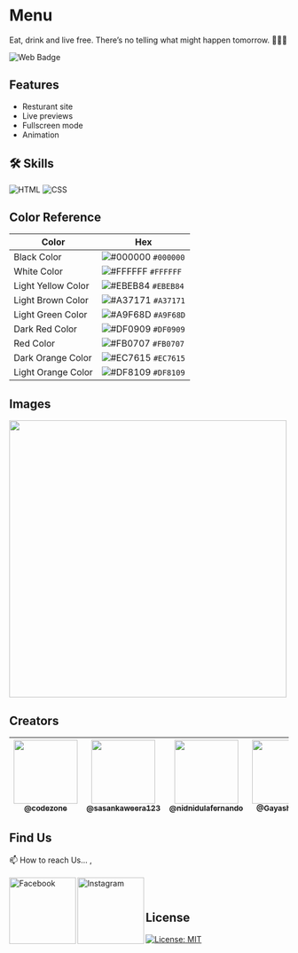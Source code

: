 # Menu

Eat, drink and live free. There’s no telling what might happen tomorrow. 🍲🍴🍻

![Web Badge](https://img.shields.io/badge/DBroCode-web-orange.svg)

## Features

- Resturant site
- Live previews
- Fullscreen mode
- Animation

## 🛠 Skills

![HTML](https://img.shields.io/badge/HTML5-E34F26?style=for-the-badge&logo=html5&logoColor=white)
![CSS](https://img.shields.io/badge/CSS3-1572B6?style=for-the-badge&logo=css3&logoColor=white)

## Color Reference

| Color              | Hex                                                                    |
| ------------------ | ---------------------------------------------------------------------- |
| Black Color        | ![#000000](https://via.placeholder.com/15/000000/000000.png) `#000000` |
| White Color        | ![#FFFFFF](https://via.placeholder.com/15/FFFFFF/FFFFFF.png) `#FFFFFF` |
| Light Yellow Color | ![#EBEB84](https://via.placeholder.com/15/EBEB84/EBEB84.png) `#EBEB84` |
| Light Brown Color  | ![#A37171](https://via.placeholder.com/15/A37171/A37171.png) `#A37171` |
| Light Green Color  | ![#A9F68D](https://via.placeholder.com/15/A9F68D/A9F68D.png) `#A9F68D` |
| Dark Red Color     | ![#DF0909](https://via.placeholder.com/15/DF0909/DF0909.png) `#DF0909` |
| Red Color          | ![#FB0707](https://via.placeholder.com/15/FB0707/FB0707.png) `#FB0707` |
| Dark Orange Color  | ![#EC7615](https://via.placeholder.com/15/EC7615/EC7615.png) `#EC7615` |
| Light Orange Color | ![#DF8109](https://via.placeholder.com/15/DF8109/DF8109.png) `#DF8109` |

## Images

<img width="500px" src="https://github.com/CodeZoneTech/DBroCode/blob/main/Design%2022/img/img1.png">

## Creators

| [<img src="https://github.com/CodeZoneTech.png?size=250" width="115"><br><sub>@codezone</sub>](https://github.com/CodeZoneTech) | [<img  src="https://github.com/sasankaweera123.png?size=115" width="115"><br><sub>@sasankaweera123</sub>](https://github.com/sasankaweera123) | [<img  src="https://github.com/nidnidulafernando.png?size=115" width="115"><br><sub>@nidnidulafernando</sub>](https://github.com/nidnidulafernando) | [<img src="https://github.com/Gayashani00.png?size=250" width="115"><br><sub>@Gayashani00</sub>](https://github.com/Gayashani00) |
| :-----------------------------------------------------------------------------------------------------------------------------: | :-------------------------------------------------------------------------------------------------------------------------------------------: | :-------------------------------------------------------------------------------------------------------------------------------------------------: | :------------------------------------------------------------------------------------------------------------------------------: |

## Find Us

📫 How to reach Us... , </br></br>
<a href="https://www.facebook.com/CodeZone-107084475018756/">
<img align="left" alt="Facebook" width="120px" src="https://img.shields.io/badge/Facebook-1877F2?style=for-the-badge&logo=facebook&logoColor=white" />
</a>
<a href="https://www.instagram.com/d_bro_code/">
<img align="left" alt="Instagram" width="120px" src="https://img.shields.io/badge/Instagram-E4405F?style=for-the-badge&logo=instagram&logoColor=white" />
</a>

</br>

## License

[![License: MIT](https://img.shields.io/badge/License-MIT-yellow.svg)](https://opensource.org/licenses/MIT)
